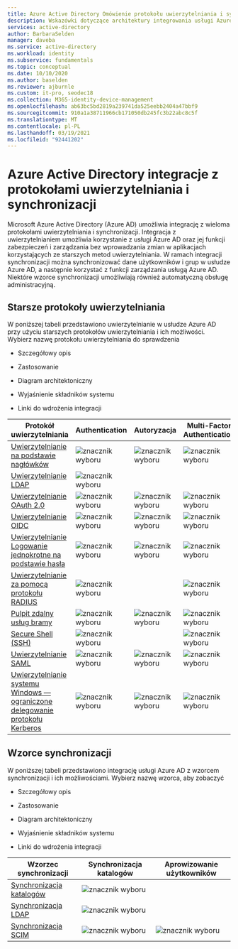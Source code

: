 ```yaml
---
title: Azure Active Directory Omówienie protokołu uwierzytelniania i synchronizacji
description: Wskazówki dotyczące architektury integrowania usługi Azure AD ze starszymi protokołami uwierzytelniania i wzorcami synchronizacji
services: active-directory
author: BarbaraSelden
manager: daveba
ms.service: active-directory
ms.workload: identity
ms.subservice: fundamentals
ms.topic: conceptual
ms.date: 10/10/2020
ms.author: baselden
ms.reviewer: ajburnle
ms.custom: it-pro, seodec18
ms.collection: M365-identity-device-management
ms.openlocfilehash: ab63bc5bd2819a239741da525eebb2404a47bbf9
ms.sourcegitcommit: 910a1a38711966cb171050db245fc3b22abc8c5f
ms.translationtype: MT
ms.contentlocale: pl-PL
ms.lasthandoff: 03/19/2021
ms.locfileid: "92441202"
---
```

# <a name="azure-active-directory-integrations-with-authentication-and-synchronization-protocols"></a>Azure Active Directory integracje z protokołami uwierzytelniania i synchronizacji

Microsoft Azure Active Directory (Azure AD) umożliwia integrację z wieloma protokołami uwierzytelniania i synchronizacji. Integracja z uwierzytelnianiem umożliwia korzystanie z usługi Azure AD oraz jej funkcji zabezpieczeń i zarządzania bez wprowadzania zmian w aplikacjach korzystających ze starszych metod uwierzytelniania. W ramach integracji synchronizacji można synchronizować dane użytkowników i grup w usłudze Azure AD, a następnie korzystać z funkcji zarządzania usługą Azure AD. Niektóre wzorce synchronizacji umożliwiają również automatyczną obsługę administracyjną.

## <a name="legacy-authentication-protocols"></a>Starsze protokoły uwierzytelniania

W poniższej tabeli przedstawiono uwierzytelnianie w usłudze Azure AD przy użyciu starszych protokołów uwierzytelniania i ich możliwości. Wybierz nazwę protokołu uwierzytelniania do sprawdzenia

* Szczegółowy opis

* Zastosowanie

* Diagram architektoniczny

* Wyjaśnienie składników systemu

* Linki do wdrożenia integracji

 

| Protokół uwierzytelniania| Authentication| Autoryzacja| Multi-Factor Authentication| Dostęp warunkowy |
| - |- | - | - | - |
| [Uwierzytelnianie na podstawie nagłówków](auth-header-based.md)|![znacznik wyboru](./media/authentication-patterns/check.png)| ![znacznik wyboru](./media/authentication-patterns/check.png)| ![znacznik wyboru](./media/authentication-patterns/check.png)| ![znacznik wyboru](./media/authentication-patterns/check.png) |
| [Uwierzytelnianie LDAP](auth-ldap.md)| ![znacznik wyboru](./media/authentication-patterns/check.png)| | |  |
| [Uwierzytelnianie OAuth 2.0](auth-oauth2.md)| ![znacznik wyboru](./media/authentication-patterns/check.png)| ![znacznik wyboru](./media/authentication-patterns/check.png)| ![znacznik wyboru](./media/authentication-patterns/check.png)| ![znacznik wyboru](./media/authentication-patterns/check.png) |
| [Uwierzytelnianie OIDC](auth-oidc.md)| ![znacznik wyboru](./media/authentication-patterns/check.png)| ![znacznik wyboru](./media/authentication-patterns/check.png)| ![znacznik wyboru](./media/authentication-patterns/check.png)| ![znacznik wyboru](./media/authentication-patterns/check.png) |
| [Uwierzytelnianie Logowanie jednokrotne na podstawie hasła](auth-password-based-sso.md )| ![znacznik wyboru](./media/authentication-patterns/check.png)| ![znacznik wyboru](./media/authentication-patterns/check.png)| ![znacznik wyboru](./media/authentication-patterns/check.png)| ![znacznik wyboru](./media/authentication-patterns/check.png) |
| [Uwierzytelnianie za pomocą protokołu RADIUS]( auth-radius.md)| ![znacznik wyboru](./media/authentication-patterns/check.png)| | ![znacznik wyboru](./media/authentication-patterns/check.png)| ![znacznik wyboru](./media/authentication-patterns/check.png) |
| [Pulpit zdalny usług bramy](auth-remote-desktop-gateway.md)| ![znacznik wyboru](./media/authentication-patterns/check.png)| ![znacznik wyboru](./media/authentication-patterns/check.png)| ![znacznik wyboru](./media/authentication-patterns/check.png)| ![znacznik wyboru](./media/authentication-patterns/check.png) |
| [Secure Shell (SSH)](auth-ssh.md) |  ![znacznik wyboru](./media/authentication-patterns/check.png)| | ![znacznik wyboru](./media/authentication-patterns/check.png)| ![znacznik wyboru](./media/authentication-patterns/check.png) |
| [Uwierzytelnianie SAML](auth-saml.md)| ![znacznik wyboru](./media/authentication-patterns/check.png)| ![znacznik wyboru](./media/authentication-patterns/check.png)| ![znacznik wyboru](./media/authentication-patterns/check.png)| ![znacznik wyboru](./media/authentication-patterns/check.png) |
| [Uwierzytelnianie systemu Windows — ograniczone delegowanie protokołu Kerberos](auth-kcd.md)| ![znacznik wyboru](./media/authentication-patterns/check.png)| ![znacznik wyboru](./media/authentication-patterns/check.png)| ![znacznik wyboru](./media/authentication-patterns/check.png)| ![znacznik wyboru](./media/authentication-patterns/check.png) |


 
## <a name="synchronization-patterns"></a>Wzorce synchronizacji

W poniższej tabeli przedstawiono integrację usługi Azure AD z wzorcem synchronizacji i ich możliwościami. Wybierz nazwę wzorca, aby zobaczyć

* Szczegółowy opis

* Zastosowanie

* Diagram architektoniczny

* Wyjaśnienie składników systemu

* Linki do wdrożenia integracji



| Wzorzec synchronizacji| Synchronizacja katalogów| Aprowizowanie użytkowników |
| - | - | - |
| [Synchronizacja katalogów](sync-directory.md)| ![znacznik wyboru](./media/authentication-patterns/check.png)|  |
| [Synchronizacja LDAP](sync-ldap.md)| ![znacznik wyboru](./media/authentication-patterns/check.png)|  |
| [Synchronizacja SCIM](sync-scim.md)| ![znacznik wyboru](./media/authentication-patterns/check.png)| ![znacznik wyboru](./media/authentication-patterns/check.png) |

